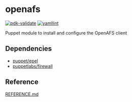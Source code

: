 # openafs

[![pdk-validate](https://github.com/ncsa/puppet-openafs/actions/workflows/pdk-validate.yml/badge.svg)](https://github.com/ncsa/puppet-openafs/actions/workflows/pdk-validate.yml)
[![yamllint](https://github.com/ncsa/puppet-openafs/actions/workflows/yamllint.yml/badge.svg)](https://github.com/ncsa/puppet-openafs/actions/workflows/yamllint.yml)

Puppet module to install and configure the OpenAFS client

## Dependencies
- [puppet/epel](https://forge.puppet.com/puppet/epel)
- [puppetlabs/firewall](https://forge.puppet.com/puppetlabs/firewall)

## Reference

[REFERENCE.md](REFERENCE.md)

